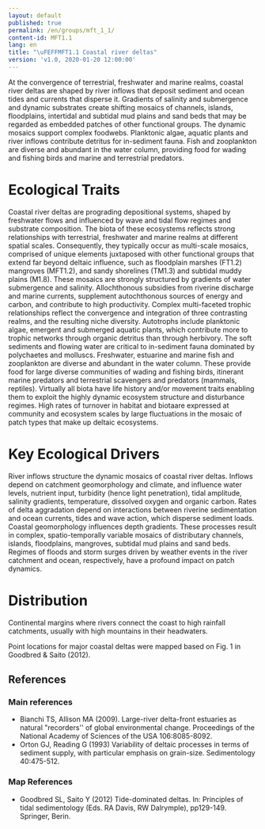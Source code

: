 ```yaml
---
layout: default
published: true
permalink: /en/groups/mft_1_1/
content-id: MFT1.1
lang: en
title: "\uFEFFMFT1.1 Coastal river deltas"
version: 'v1.0, 2020-01-20 12:00:00'
---
```

At the convergence of terrestrial, freshwater and marine realms, coastal river deltas are shaped by river inflows that deposit sediment and ocean tides and currents that disperse it. Gradients of salinity and submergence and dynamic substrates create shifting mosaics of channels, islands, floodplains, intertidal and subtidal mud plains and sand beds that may be regarded as embedded patches of other functional groups. The dynamic mosaics support complex foodwebs. Planktonic algae, aquatic plants and river inflows contribute detritus for in-sediment fauna. Fish and zooplankton are diverse and abundant in the water column, providing food for wading and fishing birds and marine and terrestrial predators.

# Ecological Traits


Coastal river deltas are prograding depositional systems, shaped by freshwater flows and influenced by wave and tidal flow regimes and substrate composition. The biota of these ecosystems reflects strong relationships with terrestrial, freshwater and marine realms at different spatial scales. Consequently, they typically occur as multi-scale mosaics, comprised of unique elements juxtaposed with other functional groups that extend far beyond deltaic influence, such as floodplain marshes (FT1.2) mangroves (MFT1.2), and sandy shorelines (TM1.3) and subtidal muddy plains (M1.8). These mosaics are strongly structured by gradients of water submergence and salinity. Allochthonous subsidies from riverine discharge and marine currents, supplement autochthonous sources of energy and carbon, and contribute to high productivity. Complex multi-faceted trophic relationships reflect the convergence and integration of three contrasting realms, and the resulting niche diversity. Autotrophs include planktonic algae, emergent and submerged aquatic plants, which contribute more to trophic networks through organic detritus than through herbivory. The soft sediments and flowing water are critical to in-sediment fauna dominated by polychaetes and molluscs. Freshwater, estuarine and marine fish and zooplankton are diverse and abundant in the water column. These provide food for large diverse communities of wading and fishing birds, itinerant marine predators and terrestrial scavengers and predators (mammals, reptiles). Virtually all biota have life history and/or movement traits enabling them to exploit the highly dynamic ecosystem structure and disturbance regimes. High rates of turnover in habitat and biotaare expressed at community and ecosystem scales by large fluctuations in the mosaic of patch types that make up deltaic ecosystems.


# Key Ecological Drivers


River inflows structure the dynamic mosaics of coastal river deltas. Inflows depend on catchment geomorphology and climate, and influence water levels, nutrient input, turbidity (hence light penetration), tidal amplitude, salinity gradients, temperature, dissolved oxygen and organic carbon. Rates of delta aggradation depend on interactions between riverine sedimentation and ocean currents, tides and wave action, which disperse sediment loads. Coastal geomorphology influences depth gradients. These processes result in complex, spatio-temporally variable mosaics of distributary channels, islands, floodplains, mangroves, subtidal mud plains and sand beds. Regimes of floods and storm surges driven by weather events in the river catchment and ocean, respectively, have a profound impact on patch dynamics.


# Distribution


Continental margins where rivers connect the coast to high rainfall catchments, usually with high mountains in their headwaters.


Point locations for major coastal deltas were mapped based on Fig. 1 in Goodbred & Saito (2012).

## References
### Main references
* Bianchi TS, Allison MA (2009). Large-river delta-front estuaries as natural "recorders'' of global environmental change. Proceedings of the National Academy of Sciences of the USA 106:8085-8092.
* Orton GJ, Reading G (1993) Variability of deltaic processes in terms of sediment supply, with particular emphasis on grain-size. Sedimentology 40:475-512.
### Map References
* Goodbred SL, Saito Y (2012) Tide-dominated deltas. In: Principles of tidal sedimentology (Eds. RA Davis, RW Dalrymple), pp129-149. Springer, Berin.
